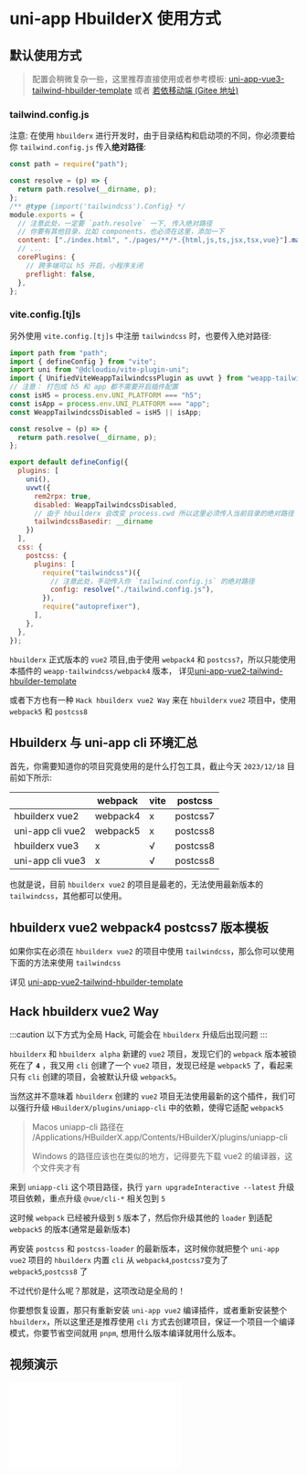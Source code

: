# uni-app HbuilderX 使用方式

## 默认使用方式

> 配置会稍微复杂一些，这里推荐直接使用或者参考模板: [uni-app-vue3-tailwind-hbuilder-template](https://github.com/sonofmagic/uni-app-vue3-tailwind-hbuilder-template) 或者 [若依移动端 (Gitee 地址)](https://gitee.com/sonofmagic/RuoYi-App)

### tailwind.config.js

注意: 在使用 `hbuilderx` 进行开发时，由于目录结构和启动项的不同，你必须要给你 `tailwind.config.js` 传入**绝对路径**:

```js title="tailwind.config.js"
const path = require("path");

const resolve = (p) => {
  return path.resolve(__dirname, p);
};
/** @type {import('tailwindcss').Config} */
module.exports = {
  // 注意此处，一定要 `path.resolve` 一下, 传入绝对路径
  // 你要有其他目录，比如 components，也必须在这里，添加一下
  content: ["./index.html", "./pages/**/*.{html,js,ts,jsx,tsx,vue}"].map(resolve),
  // ...
  corePlugins: {
    // 跨多端可以 h5 开启，小程序关闭
    preflight: false,
  },
};
```

### vite.config.[tj]s

另外使用 `vite.config.[tj]s` 中注册 `tailwindcss` 时，也要传入绝对路径:

```js title="vite.config.[tj]s"
import path from "path";
import { defineConfig } from "vite";
import uni from "@dcloudio/vite-plugin-uni";
import { UnifiedViteWeappTailwindcssPlugin as uvwt } from "weapp-tailwindcss/vite";
// 注意： 打包成 h5 和 app 都不需要开启插件配置
const isH5 = process.env.UNI_PLATFORM === "h5";
const isApp = process.env.UNI_PLATFORM === "app";
const WeappTailwindcssDisabled = isH5 || isApp;

const resolve = (p) => {
  return path.resolve(__dirname, p);
};

export default defineConfig({
  plugins: [
    uni(),
    uvwt({
      rem2rpx: true,
      disabled: WeappTailwindcssDisabled,
      // 由于 hbuilderx 会改变 process.cwd 所以这里必须传入当前目录的绝对路径
      tailwindcssBasedir: __dirname
    })
  ],
  css: {
    postcss: {
      plugins: [
        require("tailwindcss")({
          // 注意此处，手动传入你 `tailwind.config.js` 的绝对路径
          config: resolve("./tailwind.config.js"),
        }),
        require("autoprefixer"),
      ],
    },
  },
});
```

`hbuilderx` 正式版本的 `vue2` 项目,由于使用 `webpack4` 和 `postcss7`，所以只能使用本插件的 `weapp-tailwindcss/webpack4` 版本， 详见[uni-app-vue2-tailwind-hbuilder-template](https://github.com/sonofmagic/uni-app-vue2-tailwind-hbuilder-template)

或者下方也有一种 `Hack hbuilderx vue2 Way` 来在 `hbuilderx` `vue2` 项目中，使用 `webpack5` 和 `postcss8`

<!-- 另外出于开发体验的角度，还是推荐使用 `vscode` 作为你的开发工具，`hbuilderx` 只用于进行原生发布调试与 `ucloud` 部署用。 -->

## Hbuilderx 与 uni-app cli 环境汇总

首先，你需要知道你的项目究竟使用的是什么打包工具，截止今天 `2023/12/18` 目前如下所示:

|                  | webpack  | vite | postcss  |
| ---------------- | -------- | ---- | -------- |
| hbuilderx vue2   | webpack4 | x    | postcss7 |
| uni-app cli vue2 | webpack5 | x    | postcss8 |
| hbuilderx vue3   | x        | √    | postcss8 |
| uni-app cli vue3 | x        | √    | postcss8 |

也就是说，目前 `hbuilderx vue2` 的项目是最老的，无法使用最新版本的 `tailwindcss`，其他都可以使用。

## hbuilderx vue2 webpack4 postcss7 版本模板

如果你实在必须在 `hbuilderx vue2` 的项目中使用 `tailwindcss`，那么你可以使用下面的方法来使用 `tailwindcss`

详见 [uni-app-vue2-tailwind-hbuilder-template](https://github.com/icebreaker-trash/uni-app-vue2-tailwind-hbuilder-template)

## Hack hbuilderx vue2 Way

:::caution
以下方式为全局 Hack, 可能会在 `hbuilderx` 升级后出现问题
:::

`hbuilderx` 和 `hbuilderx alpha` 新建的 `vue2` 项目，发现它们的 `webpack` 版本被锁死在了 **`4`** ，我又用 `cli` 创建了一个 `vue2` 项目，发现已经是 `webpack5` 了，看起来只有 `cli` 创建的项目，会被默认升级 `webpack5`。

当然这并不意味着 `hbuilderx` 创建的 `vue2` 项目无法使用最新的这个插件，我们可以强行升级 `HBuilderX/plugins/uniapp-cli` 中的依赖，使得它适配 `webpack5`

> Macos uniapp-cli 路径在 /Applications/HBuilderX.app/Contents/HBuilderX/plugins/uniapp-cli
>
> Windows 的路径应该也在类似的地方，记得要先下载 vue2 的编译器，这个文件夹才有

来到 `uniapp-cli` 这个项目路径，执行 `yarn upgradeInteractive --latest` 升级项目依赖，重点升级 `@vue/cli-*` 相关包到 `5`

这时候 `webpack` 已经被升级到 `5` 版本了，然后你升级其他的 `loader` 到适配 `webpack5` 的版本(通常是最新版本)

再安装 `postcss` 和 `postcss-loader` 的最新版本，这时候你就把整个 `uni-app vue2` 项目的 `hbuilderx` 内置 `cli` 从 `webpack4`,`postcss7`变为了 `webpack5`,`postcss8` 了

不过代价是什么呢？那就是，这项改动是全局的！

你要想恢复设置，那只有重新安装 `uni-app vue2` 编译插件，或者重新安装整个 `hbuilderx`，所以这里还是推荐使用 `cli` 方式去创建项目，保证一个项目一个编译模式，你要节省空间就用 `pnpm`, 想用什么版本编译就用什么版本。

## 视频演示

<iframe src="//player.bilibili.com/player.html?aid=411561123&bvid=BV1EV41197Ps&cid=1413438914&p=1&autoplay=0" scrolling="no" border="0" frameborder="no" framespacing="0" allowfullscreen="true"> </iframe>
